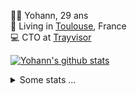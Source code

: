 <p>
  👨🏻 <bold>Yohann</bold>, 29 ans<br/>
  💼 Living in <a href="https://www.google.com/maps?q=toulouse">Toulouse</a>, France<br/>
  💻 CTO at <a href="https://trayvisor.com/">Trayvisor</a><br/>
</p>

<a href="https://github.com/anuraghazra/github-readme-stats"><img align="center" src="https://github-readme-stats-dviw-8taegaswk-yohann84ls-projects.vercel.app//api?username=yohann84L&show_icons=true&include_all_commits=true" alt="Yohann's github stats" /> </a>


<details>
  <summary>Some stats ...</summary><br/>
  

<!--START_SECTION:waka-->
![Code Time](http://img.shields.io/badge/Code%20Time-1%2C231%20hrs%202%20mins-blue)

![Profile Views](http://img.shields.io/badge/Profile%20Views-0-blue)

**🐱 My GitHub Data** 

> 📦 440.9 kB Used in GitHub's Storage 
 > 
> 🏆 313 Contributions in the Year 2025
 > 
> 🚫 Not Opted to Hire
 > 
> 📜 26 Public Repositories 
 > 
> 🔑 21 Private Repositories 
 > 
**I'm an Early 🐤** 

```text
🌞 Morning                22997 commits       ████████░░░░░░░░░░░░░░░░░   30.02 % 
🌆 Daytime                44152 commits       ██████████████░░░░░░░░░░░   57.63 % 
🌃 Evening                9321 commits        ███░░░░░░░░░░░░░░░░░░░░░░   12.17 % 
🌙 Night                  139 commits         ░░░░░░░░░░░░░░░░░░░░░░░░░   00.18 % 
```
📅 **I'm Most Productive on Wednesday** 

```text
Monday                   14514 commits       █████░░░░░░░░░░░░░░░░░░░░   18.95 % 
Tuesday                  14420 commits       █████░░░░░░░░░░░░░░░░░░░░   18.82 % 
Wednesday                15891 commits       █████░░░░░░░░░░░░░░░░░░░░   20.74 % 
Thursday                 15605 commits       █████░░░░░░░░░░░░░░░░░░░░   20.37 % 
Friday                   14756 commits       █████░░░░░░░░░░░░░░░░░░░░   19.26 % 
Saturday                 543 commits         ░░░░░░░░░░░░░░░░░░░░░░░░░   00.71 % 
Sunday                   880 commits         ░░░░░░░░░░░░░░░░░░░░░░░░░   01.15 % 
```


📊 **This Week I Spent My Time On** 

```text
🕑︎ Time Zone: Europe/Paris

💬 Programming Languages: 
Other                    1 hr 45 mins        ███████████████████████░░   93.33 % 
Image (svg)              7 mins              ██░░░░░░░░░░░░░░░░░░░░░░░   06.67 % 

🔥 Editors: 
Notes                    1 hr 45 mins        ███████████████████████░░   93.33 % 
Zed                      5 mins              █░░░░░░░░░░░░░░░░░░░░░░░░   04.81 % 
Figma                    2 mins              ░░░░░░░░░░░░░░░░░░░░░░░░░   01.86 % 

💻 Operating System: 
Mac                      1 hr 52 mins        █████████████████████████   100.00 % 
```

**I Mostly Code in Python** 

```text
Python                   25 repos            ██████████████░░░░░░░░░░░   54.35 % 
Jupyter Notebook         4 repos             ██░░░░░░░░░░░░░░░░░░░░░░░   08.70 % 
JavaScript               3 repos             ██░░░░░░░░░░░░░░░░░░░░░░░   06.52 % 
HTML                     2 repos             █░░░░░░░░░░░░░░░░░░░░░░░░   04.35 % 
Shell                    1 repo              █░░░░░░░░░░░░░░░░░░░░░░░░   02.17 % 
```




 Last Updated on 07/04/2025 00:40:37 UTC
<!--END_SECTION:waka-->
